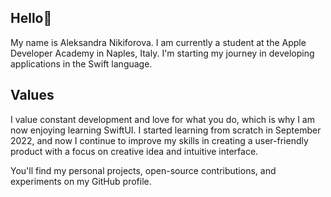 ## Hello🦕
My name is Aleksandra Nikiforova. I am currently a student at the Apple Developer Academy in Naples, Italy. I'm starting my journey in developing applications in the Swift language.

## Values
I value constant development and love for what you do, which is why I am now enjoying learning SwiftUI. I started learning from scratch in September 2022, and now I continue to improve my skills in creating a user-friendly product with a focus on creative idea and intuitive interface.

You'll find my personal projects, open-source contributions, and experiments on my GitHub profile.
